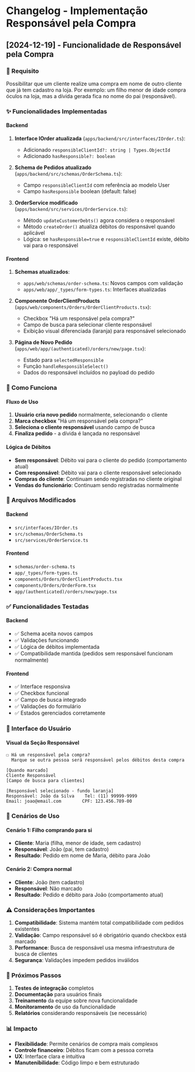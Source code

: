 # Changelog - Implementação Responsável pela Compra

## [2024-12-19] - Funcionalidade de Responsável pela Compra

### 📝 Requisito
Possibilitar que um cliente realize uma compra em nome de outro cliente que já tem cadastro na loja. Por exemplo: um filho menor de idade compra óculos na loja, mas a dívida gerada fica no nome do pai (responsável).

### ✨ Funcionalidades Implementadas

#### Backend
1. **Interface IOrder atualizada** (`apps/backend/src/interfaces/IOrder.ts`):
   - Adicionado `responsibleClientId?: string | Types.ObjectId`
   - Adicionado `hasResponsible?: boolean`

2. **Schema de Pedidos atualizado** (`apps/backend/src/schemas/OrderSchema.ts`):
   - Campo `responsibleClientId` com referência ao modelo User
   - Campo `hasResponsible` boolean (default: false)

3. **OrderService modificado** (`apps/backend/src/services/OrderService.ts`):
   - Método `updateCustomerDebts()` agora considera o responsável
   - Método `createOrder()` atualiza débitos do responsável quando aplicável
   - Lógica: se `hasResponsible=true` e `responsibleClientId` existe, débito vai para o responsável

#### Frontend
1. **Schemas atualizados**:
   - `apps/web/schemas/order-schema.ts`: Novos campos com validação
   - `apps/web/app/_types/form-types.ts`: Interfaces atualizadas

2. **Componente OrderClientProducts** (`apps/web/components/Orders/OrderClientProducts.tsx`):
   - Checkbox "Há um responsável pela compra?"
   - Campo de busca para selecionar cliente responsável
   - Exibição visual diferenciada (laranja) para responsável selecionado

3. **Página de Novo Pedido** (`apps/web/app/(authenticated)/orders/new/page.tsx`):
   - Estado para `selectedResponsible`
   - Função `handleResponsibleSelect()`
   - Dados do responsável incluídos no payload do pedido

### 🎯 Como Funciona

#### Fluxo de Uso
1. **Usuário cria novo pedido** normalmente, selecionando o cliente
2. **Marca checkbox** "Há um responsável pela compra?"
3. **Seleciona o cliente responsável** usando campo de busca
4. **Finaliza pedido** - a dívida é lançada no responsável

#### Lógica de Débitos
- **Sem responsável**: Débito vai para o cliente do pedido (comportamento atual)
- **Com responsável**: Débito vai para o cliente responsável selecionado
- **Compras do cliente**: Continuam sendo registradas no cliente original
- **Vendas do funcionário**: Continuam sendo registradas normalmente

### 🔧 Arquivos Modificados

#### Backend
- `src/interfaces/IOrder.ts`
- `src/schemas/OrderSchema.ts` 
- `src/services/OrderService.ts`

#### Frontend
- `schemas/order-schema.ts`
- `app/_types/form-types.ts`
- `components/Orders/OrderClientProducts.tsx`
- `components/Orders/OrderForm.tsx`
- `app/(authenticated)/orders/new/page.tsx`

### ✅ Funcionalidades Testadas

#### Backend
- ✅ Schema aceita novos campos
- ✅ Validações funcionando
- ✅ Lógica de débitos implementada
- ✅ Compatibilidade mantida (pedidos sem responsável funcionam normalmente)

#### Frontend  
- ✅ Interface responsiva
- ✅ Checkbox funcional
- ✅ Campo de busca integrado
- ✅ Validações do formulário
- ✅ Estados gerenciados corretamente

### 🎨 Interface do Usuário

#### Visual da Seção Responsável
```
☐ Há um responsável pela compra?
  Marque se outra pessoa será responsável pelos débitos desta compra

[Quando marcado]
Cliente Responsável
[Campo de busca para clientes]

[Responsável selecionado - fundo laranja]
Responsável: João da Silva    Tel: (11) 99999-9999
Email: joao@email.com        CPF: 123.456.789-00
```

### 🔄 Cenários de Uso

#### Cenário 1: Filho comprando para si
- **Cliente**: Maria (filha, menor de idade, sem cadastro)
- **Responsável**: João (pai, tem cadastro)  
- **Resultado**: Pedido em nome de Maria, débito para João

#### Cenário 2: Compra normal
- **Cliente**: João (tem cadastro)
- **Responsável**: Não marcado
- **Resultado**: Pedido e débito para João (comportamento atual)

### ⚠️ Considerações Importantes

1. **Compatibilidade**: Sistema mantém total compatibilidade com pedidos existentes
2. **Validação**: Campo responsável só é obrigatório quando checkbox está marcado
3. **Performance**: Busca de responsável usa mesma infraestrutura de busca de clientes
4. **Segurança**: Validações impedem pedidos inválidos

### 🚀 Próximos Passos

1. **Testes de integração** completos
2. **Documentação** para usuários finais  
3. **Treinamento** da equipe sobre nova funcionalidade
4. **Monitoramento** de uso da funcionalidade
5. **Relatórios** considerando responsáveis (se necessário)

### 📊 Impacto

- **Flexibilidade**: Permite cenários de compra mais complexos
- **Controle financeiro**: Débitos ficam com a pessoa correta
- **UX**: Interface clara e intuitiva
- **Manutenibilidade**: Código limpo e bem estruturado 